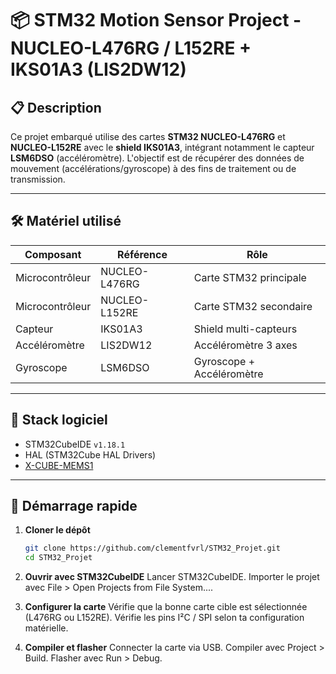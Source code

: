# 📦 STM32 Motion Sensor Project - NUCLEO-L476RG / L152RE + IKS01A3 (LIS2DW12)

## 📋 Description

Ce projet embarqué utilise des cartes **STM32 NUCLEO-L476RG** et **NUCLEO-L152RE** avec le **shield IKS01A3**, intégrant notamment le capteur **LSM6DSO** (accéléromètre). L'objectif est de récupérer des données de mouvement (accélérations/gyroscope) à des fins de traitement ou de transmission.

---

## 🛠 Matériel utilisé

| Composant         | Référence         | Rôle                       |
|-------------------|-------------------|----------------------------|
| Microcontrôleur   | NUCLEO-L476RG     | Carte STM32 principale     |
| Microcontrôleur   | NUCLEO-L152RE     | Carte STM32 secondaire     |
| Capteur           | IKS01A3           | Shield multi-capteurs      |
| Accéléromètre     | LIS2DW12          | Accéléromètre 3 axes       |
| Gyroscope         | LSM6DSO           | Gyroscope + Accéléromètre  |

---

## 🧰 Stack logiciel

- STM32CubeIDE `v1.18.1`
- HAL (STM32Cube HAL Drivers)
- [X-CUBE-MEMS1](https://www.st.com/en/embedded-software/x-cube-mems1.html)

---

## 🚀 Démarrage rapide

1. **Cloner le dépôt**
   ```bash
   git clone https://github.com/clementfvrl/STM32_Projet.git
   cd STM32_Projet

2. **Ouvrir avec STM32CubeIDE**
    Lancer STM32CubeIDE.
    Importer le projet avec File > Open Projects from File System....

3. **Configurer la carte**
    Vérifie que la bonne carte cible est sélectionnée (L476RG ou L152RE).
    Vérifie les pins I²C / SPI selon ta configuration matérielle.

4. **Compiler et flasher**
    Connecter la carte via USB.
    Compiler avec Project > Build.
    Flasher avec Run > Debug.
